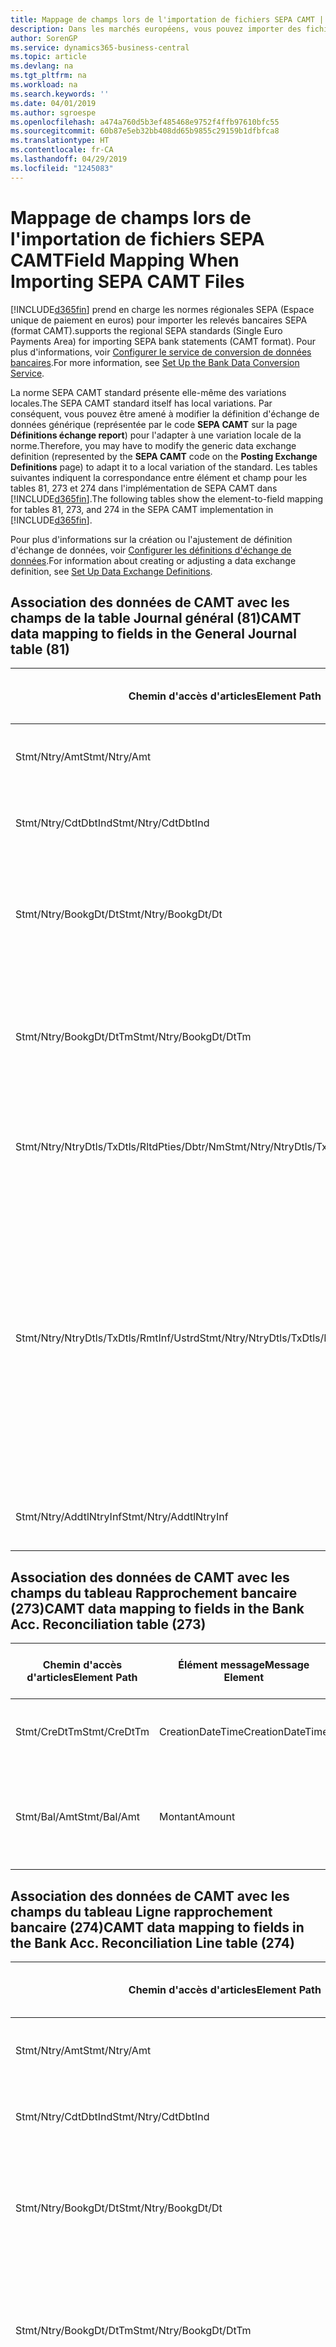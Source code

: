 ```yaml
---
title: Mappage de champs lors de l'importation de fichiers SEPA CAMT | Microsoft Docs
description: Dans les marchés européens, vous pouvez importer des fichiers de relevé bancaire selon les normes régionales SEPA (Espace unique de paiement en euros).
author: SorenGP
ms.service: dynamics365-business-central
ms.topic: article
ms.devlang: na
ms.tgt_pltfrm: na
ms.workload: na
ms.search.keywords: ''
ms.date: 04/01/2019
ms.author: sgroespe
ms.openlocfilehash: a474a760d5b3ef485468e9752f4ffb97610bfc55
ms.sourcegitcommit: 60b87e5eb32bb408dd65b9855c29159b1dfbfca8
ms.translationtype: HT
ms.contentlocale: fr-CA
ms.lasthandoff: 04/29/2019
ms.locfileid: "1245083"
---
```

# <a name="field-mapping-when-importing-sepa-camt-files"></a><span data-ttu-id="5f436-103">Mappage de champs lors de l'importation de fichiers SEPA CAMT</span><span class="sxs-lookup"><span data-stu-id="5f436-103">Field Mapping When Importing SEPA CAMT Files</span></span>
[!INCLUDE[d365fin](includes/d365fin_md.md)] <span data-ttu-id="5f436-104">prend en charge les normes régionales SEPA (Espace unique de paiement en euros) pour importer les relevés bancaires SEPA (format CAMT).</span><span class="sxs-lookup"><span data-stu-id="5f436-104">supports the regional SEPA standards (Single Euro Payments Area) for importing SEPA bank statements (CAMT format).</span></span> <span data-ttu-id="5f436-105">Pour plus d'informations, voir [Configurer le service de conversion de données bancaires](bank-how-setup-bank-data-conversion-service.md).</span><span class="sxs-lookup"><span data-stu-id="5f436-105">For more information, see [Set Up the Bank Data Conversion Service](bank-how-setup-bank-data-conversion-service.md).</span></span>  

 <span data-ttu-id="5f436-106">La norme SEPA CAMT standard présente elle-même des variations locales.</span><span class="sxs-lookup"><span data-stu-id="5f436-106">The SEPA CAMT standard itself has local variations.</span></span> <span data-ttu-id="5f436-107">Par conséquent, vous pouvez être amené à modifier la définition d'échange de données générique (représentée par le code **SEPA CAMT** sur la page **Définitions échange report**) pour l'adapter à une variation locale de la norme.</span><span class="sxs-lookup"><span data-stu-id="5f436-107">Therefore, you may have to modify the generic data exchange definition (represented by the **SEPA CAMT** code on the **Posting Exchange Definitions** page) to adapt it to a local variation of the standard.</span></span> <span data-ttu-id="5f436-108">Les tables suivantes indiquent la correspondance entre élément et champ pour les tables 81, 273 et 274 dans l'implémentation de SEPA CAMT dans [!INCLUDE[d365fin](includes/d365fin_md.md)].</span><span class="sxs-lookup"><span data-stu-id="5f436-108">The following tables show the element-to-field mapping for tables 81, 273, and 274 in the SEPA CAMT implementation in [!INCLUDE[d365fin](includes/d365fin_md.md)].</span></span>  

 <span data-ttu-id="5f436-109">Pour plus d'informations sur la création ou l'ajustement de définition d'échange de données, voir [Configurer les définitions d'échange de données](across-how-to-set-up-data-exchange-definitions.md).</span><span class="sxs-lookup"><span data-stu-id="5f436-109">For information about creating or adjusting a data exchange definition, see [Set Up Data Exchange Definitions](across-how-to-set-up-data-exchange-definitions.md).</span></span>  

## <a name="camt-data-mapping-to-fields-in-the-general-journal-table-81"></a><span data-ttu-id="5f436-110">Association des données de CAMT avec les champs de la table Journal général (81)</span><span class="sxs-lookup"><span data-stu-id="5f436-110">CAMT data mapping to fields in the General Journal table (81)</span></span>  

|<span data-ttu-id="5f436-111">Chemin d'accès d'articles</span><span class="sxs-lookup"><span data-stu-id="5f436-111">Element Path</span></span>|<span data-ttu-id="5f436-112">Élément message</span><span class="sxs-lookup"><span data-stu-id="5f436-112">Message Element</span></span>|<span data-ttu-id="5f436-113">Type de données</span><span class="sxs-lookup"><span data-stu-id="5f436-113">Data Type</span></span>|<span data-ttu-id="5f436-114">Description</span><span class="sxs-lookup"><span data-stu-id="5f436-114">Description</span></span>|<span data-ttu-id="5f436-115">Identificateur de signe négatif</span><span class="sxs-lookup"><span data-stu-id="5f436-115">Negative-Sign Identifier</span></span>|<span data-ttu-id="5f436-116">N° champ</span><span class="sxs-lookup"><span data-stu-id="5f436-116">Field No.</span></span>|<span data-ttu-id="5f436-117">Nom du champ</span><span class="sxs-lookup"><span data-stu-id="5f436-117">Field Name</span></span>|  
|------------------|---------------------|---------------|-----------------|-------------------------------|---------------|----------------|  
|<span data-ttu-id="5f436-118">Stmt/Ntry/Amt</span><span class="sxs-lookup"><span data-stu-id="5f436-118">Stmt/Ntry/Amt</span></span>|<span data-ttu-id="5f436-119">Montant</span><span class="sxs-lookup"><span data-stu-id="5f436-119">Amount</span></span>|<span data-ttu-id="5f436-120">Décimal</span><span class="sxs-lookup"><span data-stu-id="5f436-120">Decimal</span></span>|<span data-ttu-id="5f436-121">Le montant de l'argent dans l'écriture de caisse.</span><span class="sxs-lookup"><span data-stu-id="5f436-121">The amount of money in the cash entry</span></span>||<span data-ttu-id="5f436-122">13</span><span class="sxs-lookup"><span data-stu-id="5f436-122">13</span></span>|<span data-ttu-id="5f436-123">Montant</span><span class="sxs-lookup"><span data-stu-id="5f436-123">Amount</span></span>|  
|<span data-ttu-id="5f436-124">Stmt/Ntry/CdtDbtInd</span><span class="sxs-lookup"><span data-stu-id="5f436-124">Stmt/Ntry/CdtDbtInd</span></span>|<span data-ttu-id="5f436-125">CreditDebitIndicator</span><span class="sxs-lookup"><span data-stu-id="5f436-125">CreditDebitIndicator</span></span>|<span data-ttu-id="5f436-126">Texte</span><span class="sxs-lookup"><span data-stu-id="5f436-126">Text</span></span>|<span data-ttu-id="5f436-127">Indique si l'écriture est une écriture de crédit ou débit</span><span class="sxs-lookup"><span data-stu-id="5f436-127">Indicates whether the entry is a credit or a debit entry</span></span>|<span data-ttu-id="5f436-128">DBIT</span><span class="sxs-lookup"><span data-stu-id="5f436-128">DBIT</span></span>|<span data-ttu-id="5f436-129">13</span><span class="sxs-lookup"><span data-stu-id="5f436-129">13</span></span>|<span data-ttu-id="5f436-130">Montant</span><span class="sxs-lookup"><span data-stu-id="5f436-130">Amount</span></span>|  
|<span data-ttu-id="5f436-131">Stmt/Ntry/BookgDt/Dt</span><span class="sxs-lookup"><span data-stu-id="5f436-131">Stmt/Ntry/BookgDt/Dt</span></span>|<span data-ttu-id="5f436-132">Date</span><span class="sxs-lookup"><span data-stu-id="5f436-132">Date</span></span>|<span data-ttu-id="5f436-133">Date</span><span class="sxs-lookup"><span data-stu-id="5f436-133">Date</span></span>|<span data-ttu-id="5f436-134">Date à laquelle une écriture est reportée sur un compte dans les livres de compte du gestionnaire</span><span class="sxs-lookup"><span data-stu-id="5f436-134">The date when an entry is posted to an account on the account servicer's books</span></span>||<span data-ttu-id="5f436-135">5</span><span class="sxs-lookup"><span data-stu-id="5f436-135">5</span></span>|<span data-ttu-id="5f436-136">Date de report</span><span class="sxs-lookup"><span data-stu-id="5f436-136">Posting Date</span></span>|  
|<span data-ttu-id="5f436-137">Stmt/Ntry/BookgDt/DtTm</span><span class="sxs-lookup"><span data-stu-id="5f436-137">Stmt/Ntry/BookgDt/DtTm</span></span>|<span data-ttu-id="5f436-138">DateTime</span><span class="sxs-lookup"><span data-stu-id="5f436-138">DateTime</span></span>|<span data-ttu-id="5f436-139">DateTime</span><span class="sxs-lookup"><span data-stu-id="5f436-139">DateTime</span></span>|<span data-ttu-id="5f436-140">La date et l'heure auxquelles une écriture est reportée sur un compte dans les livres de compte du gestionnaire</span><span class="sxs-lookup"><span data-stu-id="5f436-140">The date and time when an entry is posted to an account on the account servicer's books</span></span>||<span data-ttu-id="5f436-141">5</span><span class="sxs-lookup"><span data-stu-id="5f436-141">5</span></span>|<span data-ttu-id="5f436-142">Date de report</span><span class="sxs-lookup"><span data-stu-id="5f436-142">Posting Date</span></span>|  
|<span data-ttu-id="5f436-143">Stmt/Ntry/NtryDtls/TxDtls/RltdPties/Dbtr/Nm</span><span class="sxs-lookup"><span data-stu-id="5f436-143">Stmt/Ntry/NtryDtls/TxDtls/RltdPties/Dbtr/Nm</span></span>|<span data-ttu-id="5f436-144">Nom</span><span class="sxs-lookup"><span data-stu-id="5f436-144">Name</span></span>|<span data-ttu-id="5f436-145">Texte</span><span class="sxs-lookup"><span data-stu-id="5f436-145">Text</span></span>|<span data-ttu-id="5f436-146">Le nom de la partie qui doit une somme d'argent au créancier (final)</span><span class="sxs-lookup"><span data-stu-id="5f436-146">The name of the party that owes an amount of money to the (ultimate) creditor</span></span>||<span data-ttu-id="5f436-147">1221</span><span class="sxs-lookup"><span data-stu-id="5f436-147">1221</span></span>|<span data-ttu-id="5f436-148">Informations payeur</span><span class="sxs-lookup"><span data-stu-id="5f436-148">Payer Information</span></span>|  
|<span data-ttu-id="5f436-149">Stmt/Ntry/NtryDtls/TxDtls/RmtInf/Ustrd</span><span class="sxs-lookup"><span data-stu-id="5f436-149">Stmt/Ntry/NtryDtls/TxDtls/RmtInf/Ustrd</span></span>|<span data-ttu-id="5f436-150">Non structuré</span><span class="sxs-lookup"><span data-stu-id="5f436-150">Unstructured</span></span>|<span data-ttu-id="5f436-151">Texte</span><span class="sxs-lookup"><span data-stu-id="5f436-151">Text</span></span>|<span data-ttu-id="5f436-152">Les informations à votre disposition pour activer la correspondance/le rapprochement d'une écriture avec les articles que le paiement doit régler, telles que les factures commerciales dans un système comptes-clients, sous forme non structurée</span><span class="sxs-lookup"><span data-stu-id="5f436-152">Information supplied to enable the matching/reconciliation of an entry with the items that the payment is intended to settle, such as commercial invoices in an accounts-receivable system, in an unstructured form</span></span>||<span data-ttu-id="5f436-153">8</span><span class="sxs-lookup"><span data-stu-id="5f436-153">8</span></span>|<span data-ttu-id="5f436-154">Description</span><span class="sxs-lookup"><span data-stu-id="5f436-154">Description</span></span>|  
|<span data-ttu-id="5f436-155">Stmt/Ntry/AddtlNtryInf</span><span class="sxs-lookup"><span data-stu-id="5f436-155">Stmt/Ntry/AddtlNtryInf</span></span>|<span data-ttu-id="5f436-156">AdditionalEntryInformation</span><span class="sxs-lookup"><span data-stu-id="5f436-156">AdditionalEntryInformation</span></span>|<span data-ttu-id="5f436-157">Texte</span><span class="sxs-lookup"><span data-stu-id="5f436-157">Text</span></span>|<span data-ttu-id="5f436-158">Informations supplémentaires sur l'écriture.</span><span class="sxs-lookup"><span data-stu-id="5f436-158">Additional information about the entry</span></span>||<span data-ttu-id="5f436-159">1222</span><span class="sxs-lookup"><span data-stu-id="5f436-159">1222</span></span>|<span data-ttu-id="5f436-160">Informations transaction</span><span class="sxs-lookup"><span data-stu-id="5f436-160">Transaction Information</span></span>|  

## <a name="camt-data-mapping-to-fields-in-the-bank-acc-reconciliation-table-273"></a><span data-ttu-id="5f436-161">Association des données de CAMT avec les champs du tableau Rapprochement bancaire (273)</span><span class="sxs-lookup"><span data-stu-id="5f436-161">CAMT data mapping to fields in the Bank Acc. Reconciliation table (273)</span></span>  

|<span data-ttu-id="5f436-162">Chemin d'accès d'articles</span><span class="sxs-lookup"><span data-stu-id="5f436-162">Element Path</span></span>|<span data-ttu-id="5f436-163">Élément message</span><span class="sxs-lookup"><span data-stu-id="5f436-163">Message Element</span></span>|<span data-ttu-id="5f436-164">Type de données</span><span class="sxs-lookup"><span data-stu-id="5f436-164">Data Type</span></span>|<span data-ttu-id="5f436-165">Description</span><span class="sxs-lookup"><span data-stu-id="5f436-165">Description</span></span>|<span data-ttu-id="5f436-166">Identificateur de signe négatif</span><span class="sxs-lookup"><span data-stu-id="5f436-166">Negative-Sign Identifier</span></span>|<span data-ttu-id="5f436-167">N° champ</span><span class="sxs-lookup"><span data-stu-id="5f436-167">Field No.</span></span>|<span data-ttu-id="5f436-168">Nom du champ</span><span class="sxs-lookup"><span data-stu-id="5f436-168">Field Name</span></span>|  
|------------------|---------------------|---------------|-----------------|-------------------------------|---------------|----------------|  
|<span data-ttu-id="5f436-169">Stmt/CreDtTm</span><span class="sxs-lookup"><span data-stu-id="5f436-169">Stmt/CreDtTm</span></span>|<span data-ttu-id="5f436-170">CreationDateTime</span><span class="sxs-lookup"><span data-stu-id="5f436-170">CreationDateTime</span></span>|<span data-ttu-id="5f436-171">Date</span><span class="sxs-lookup"><span data-stu-id="5f436-171">Date</span></span>|<span data-ttu-id="5f436-172">Date et heure de création du message</span><span class="sxs-lookup"><span data-stu-id="5f436-172">The date and time when the message was created</span></span>||<span data-ttu-id="5f436-173">3</span><span class="sxs-lookup"><span data-stu-id="5f436-173">3</span></span>|<span data-ttu-id="5f436-174">Date du relevé</span><span class="sxs-lookup"><span data-stu-id="5f436-174">Statement Date</span></span>|  
|<span data-ttu-id="5f436-175">Stmt/Bal/Amt</span><span class="sxs-lookup"><span data-stu-id="5f436-175">Stmt/Bal/Amt</span></span>|<span data-ttu-id="5f436-176">Montant</span><span class="sxs-lookup"><span data-stu-id="5f436-176">Amount</span></span>|<span data-ttu-id="5f436-177">Décimal</span><span class="sxs-lookup"><span data-stu-id="5f436-177">Decimal</span></span>|<span data-ttu-id="5f436-178">Le montant résultant des montants ajustés pour toutes les écritures débit et crédit</span><span class="sxs-lookup"><span data-stu-id="5f436-178">The amount resulting from the netted amounts for all debit and credit entries</span></span>||<span data-ttu-id="5f436-179">4</span><span class="sxs-lookup"><span data-stu-id="5f436-179">4</span></span>|<span data-ttu-id="5f436-180">Solde final du relevé</span><span class="sxs-lookup"><span data-stu-id="5f436-180">Statement Ending Balance</span></span>|  

## <a name="camt-data-mapping-to-fields-in-the-bank-acc-reconciliation-line-table-274"></a><span data-ttu-id="5f436-181">Association des données de CAMT avec les champs du tableau Ligne rapprochement bancaire (274)</span><span class="sxs-lookup"><span data-stu-id="5f436-181">CAMT data mapping to fields in the Bank Acc. Reconciliation Line table (274)</span></span>  

|<span data-ttu-id="5f436-182">Chemin d'accès d'articles</span><span class="sxs-lookup"><span data-stu-id="5f436-182">Element Path</span></span>|<span data-ttu-id="5f436-183">Élément message</span><span class="sxs-lookup"><span data-stu-id="5f436-183">Message Element</span></span>|<span data-ttu-id="5f436-184">Type de données</span><span class="sxs-lookup"><span data-stu-id="5f436-184">Data Type</span></span>|<span data-ttu-id="5f436-185">Description</span><span class="sxs-lookup"><span data-stu-id="5f436-185">Description</span></span>|<span data-ttu-id="5f436-186">Identificateur de signe négatif</span><span class="sxs-lookup"><span data-stu-id="5f436-186">Negative-Sign Identifier</span></span>|<span data-ttu-id="5f436-187">N° champ</span><span class="sxs-lookup"><span data-stu-id="5f436-187">Field No.</span></span>|<span data-ttu-id="5f436-188">Nom du champ</span><span class="sxs-lookup"><span data-stu-id="5f436-188">Field Name</span></span>|  
|------------------|---------------------|---------------|-----------------|-------------------------------|---------------|----------------|  
|<span data-ttu-id="5f436-189">Stmt/Ntry/Amt</span><span class="sxs-lookup"><span data-stu-id="5f436-189">Stmt/Ntry/Amt</span></span>|<span data-ttu-id="5f436-190">Montant</span><span class="sxs-lookup"><span data-stu-id="5f436-190">Amount</span></span>|<span data-ttu-id="5f436-191">Décimal</span><span class="sxs-lookup"><span data-stu-id="5f436-191">Decimal</span></span>|<span data-ttu-id="5f436-192">Le montant de l'argent dans l'écriture de caisse.</span><span class="sxs-lookup"><span data-stu-id="5f436-192">The amount of money in the cash entry</span></span>||<span data-ttu-id="5f436-193">7</span><span class="sxs-lookup"><span data-stu-id="5f436-193">7</span></span>|<span data-ttu-id="5f436-194">Montant relevé</span><span class="sxs-lookup"><span data-stu-id="5f436-194">Statement Amount</span></span>|  
|<span data-ttu-id="5f436-195">Stmt/Ntry/CdtDbtInd</span><span class="sxs-lookup"><span data-stu-id="5f436-195">Stmt/Ntry/CdtDbtInd</span></span>|<span data-ttu-id="5f436-196">CreditDebitIndicator</span><span class="sxs-lookup"><span data-stu-id="5f436-196">CreditDebitIndicator</span></span>|<span data-ttu-id="5f436-197">Texte</span><span class="sxs-lookup"><span data-stu-id="5f436-197">Text</span></span>|<span data-ttu-id="5f436-198">Indique si l'écriture est une écriture de crédit ou débit</span><span class="sxs-lookup"><span data-stu-id="5f436-198">Indicates whether the entry is a credit or a debit entry</span></span>|<span data-ttu-id="5f436-199">DBIT</span><span class="sxs-lookup"><span data-stu-id="5f436-199">DBIT</span></span>|<span data-ttu-id="5f436-200">7</span><span class="sxs-lookup"><span data-stu-id="5f436-200">7</span></span>|<span data-ttu-id="5f436-201">Montant relevé</span><span class="sxs-lookup"><span data-stu-id="5f436-201">Statement Amount</span></span>|  
|<span data-ttu-id="5f436-202">Stmt/Ntry/BookgDt/Dt</span><span class="sxs-lookup"><span data-stu-id="5f436-202">Stmt/Ntry/BookgDt/Dt</span></span>|<span data-ttu-id="5f436-203">Date</span><span class="sxs-lookup"><span data-stu-id="5f436-203">Date</span></span>|<span data-ttu-id="5f436-204">Date</span><span class="sxs-lookup"><span data-stu-id="5f436-204">Date</span></span>|<span data-ttu-id="5f436-205">Date à laquelle une écriture est reportée sur un compte dans les livres de compte du gestionnaire</span><span class="sxs-lookup"><span data-stu-id="5f436-205">The date when an entry is posted to an account on the account servicer's books</span></span>||<span data-ttu-id="5f436-206">5</span><span class="sxs-lookup"><span data-stu-id="5f436-206">5</span></span>|<span data-ttu-id="5f436-207">Date transaction</span><span class="sxs-lookup"><span data-stu-id="5f436-207">Transaction Date</span></span>|  
|<span data-ttu-id="5f436-208">Stmt/Ntry/BookgDt/DtTm</span><span class="sxs-lookup"><span data-stu-id="5f436-208">Stmt/Ntry/BookgDt/DtTm</span></span>|<span data-ttu-id="5f436-209">DateTime</span><span class="sxs-lookup"><span data-stu-id="5f436-209">DateTime</span></span>|<span data-ttu-id="5f436-210">DateTime</span><span class="sxs-lookup"><span data-stu-id="5f436-210">DateTime</span></span>|<span data-ttu-id="5f436-211">La date et l'heure auxquelles une écriture est reportée sur un compte dans les livres de compte du gestionnaire</span><span class="sxs-lookup"><span data-stu-id="5f436-211">The date and time when an entry is posted to an account on the account servicer's books</span></span>||<span data-ttu-id="5f436-212">5</span><span class="sxs-lookup"><span data-stu-id="5f436-212">5</span></span>|<span data-ttu-id="5f436-213">Date transaction</span><span class="sxs-lookup"><span data-stu-id="5f436-213">Transaction Date</span></span>|  
|<span data-ttu-id="5f436-214">Stmt/Ntry/ValDt/Dt</span><span class="sxs-lookup"><span data-stu-id="5f436-214">Stmt/Ntry/ValDt/Dt</span></span>|<span data-ttu-id="5f436-215">Date</span><span class="sxs-lookup"><span data-stu-id="5f436-215">Date</span></span>|<span data-ttu-id="5f436-216">Date</span><span class="sxs-lookup"><span data-stu-id="5f436-216">Date</span></span>|<span data-ttu-id="5f436-217">Date à laquelle les immobilisations sont disponibles pour le propriétaire du compte en cas d'écriture créditrice, ou cessent d'être disponibles pour le propriétaire du compte en cas d'écriture débitrice</span><span class="sxs-lookup"><span data-stu-id="5f436-217">The date when assets become available to the account owner in case of a credit entry, or cease to be available to the account owner in case of a debit entry</span></span>||<span data-ttu-id="5f436-218">12</span><span class="sxs-lookup"><span data-stu-id="5f436-218">12</span></span>|<span data-ttu-id="5f436-219">Date de valeur</span><span class="sxs-lookup"><span data-stu-id="5f436-219">Value Date</span></span>|  
|<span data-ttu-id="5f436-220">Stmt/Ntry/ValDt/DtTm</span><span class="sxs-lookup"><span data-stu-id="5f436-220">Stmt/Ntry/ValDt/DtTm</span></span>|<span data-ttu-id="5f436-221">DateTime</span><span class="sxs-lookup"><span data-stu-id="5f436-221">DateTime</span></span>|<span data-ttu-id="5f436-222">DateTime</span><span class="sxs-lookup"><span data-stu-id="5f436-222">DateTime</span></span>|<span data-ttu-id="5f436-223">La date et l'heure auxquelles les immobilisations sont disponibles pour le propriétaire du compte en cas d'écriture créditrice, ou cessent d'être disponibles pour le propriétaire du compte en cas d'écriture débitrice</span><span class="sxs-lookup"><span data-stu-id="5f436-223">The date and time when assets become available to the account owner in case of a credit entry, or cease to be available to the account owner in case of a debit entry</span></span>||<span data-ttu-id="5f436-224">12</span><span class="sxs-lookup"><span data-stu-id="5f436-224">12</span></span>|<span data-ttu-id="5f436-225">Date de valeur</span><span class="sxs-lookup"><span data-stu-id="5f436-225">Value Date</span></span>|  
|<span data-ttu-id="5f436-226">Stmt/Ntry/NtryDtls/TxDtls/RltdPties/Dbtr/Nm</span><span class="sxs-lookup"><span data-stu-id="5f436-226">Stmt/Ntry/NtryDtls/TxDtls/RltdPties/Dbtr/Nm</span></span>|<span data-ttu-id="5f436-227">Nom</span><span class="sxs-lookup"><span data-stu-id="5f436-227">Name</span></span>|<span data-ttu-id="5f436-228">Texte</span><span class="sxs-lookup"><span data-stu-id="5f436-228">Text</span></span>|<span data-ttu-id="5f436-229">Le nom de la partie qui doit une somme d'argent au créancier (final)</span><span class="sxs-lookup"><span data-stu-id="5f436-229">The name of the party that owes an amount of money to the (ultimate) creditor</span></span>||<span data-ttu-id="5f436-230">15</span><span class="sxs-lookup"><span data-stu-id="5f436-230">15</span></span>|<span data-ttu-id="5f436-231">Informations payeur</span><span class="sxs-lookup"><span data-stu-id="5f436-231">Payer Information</span></span>|  
|<span data-ttu-id="5f436-232">Stmt/Ntry/NtryDtls/TxDtls/RmtInf/Ustrd</span><span class="sxs-lookup"><span data-stu-id="5f436-232">Stmt/Ntry/NtryDtls/TxDtls/RmtInf/Ustrd</span></span>|<span data-ttu-id="5f436-233">Non structuré</span><span class="sxs-lookup"><span data-stu-id="5f436-233">Unstructured</span></span>|<span data-ttu-id="5f436-234">Texte</span><span class="sxs-lookup"><span data-stu-id="5f436-234">Text</span></span>|<span data-ttu-id="5f436-235">Les informations à votre disposition pour activer la correspondance/le rapprochement d'une écriture avec les articles que le paiement doit régler, telles que les factures commerciales dans un système comptes-clients, sous forme non structurée</span><span class="sxs-lookup"><span data-stu-id="5f436-235">Information supplied to enable the matching/reconciliation of an entry with the items that the payment is intended to settle, such as commercial invoices in an accounts-receivable system, in an unstructured form</span></span>||<span data-ttu-id="5f436-236">6</span><span class="sxs-lookup"><span data-stu-id="5f436-236">6</span></span>|<span data-ttu-id="5f436-237">Description</span><span class="sxs-lookup"><span data-stu-id="5f436-237">Description</span></span>|  
|<span data-ttu-id="5f436-238">Stmt/Ntry/AddtlNtryInf</span><span class="sxs-lookup"><span data-stu-id="5f436-238">Stmt/Ntry/AddtlNtryInf</span></span>|<span data-ttu-id="5f436-239">AdditionalEntryInformation</span><span class="sxs-lookup"><span data-stu-id="5f436-239">AdditionalEntryInformation</span></span>|<span data-ttu-id="5f436-240">Texte</span><span class="sxs-lookup"><span data-stu-id="5f436-240">Text</span></span>|<span data-ttu-id="5f436-241">Informations supplémentaires sur l'écriture.</span><span class="sxs-lookup"><span data-stu-id="5f436-241">Additional information about the entry</span></span>||<span data-ttu-id="5f436-242">16</span><span class="sxs-lookup"><span data-stu-id="5f436-242">16</span></span>|<span data-ttu-id="5f436-243">Informations transaction</span><span class="sxs-lookup"><span data-stu-id="5f436-243">Transaction Information</span></span>|  

 <span data-ttu-id="5f436-244">Les articles dans le nœud **Ntry** qui sont importés dans [!INCLUDE[d365fin](includes/d365fin_md.md)] mais ne sont associés à aucun champ sont stockés dans la table **Définition colonne échange comptabilité**.</span><span class="sxs-lookup"><span data-stu-id="5f436-244">Elements in the **Ntry** node that are imported into [!INCLUDE[d365fin](includes/d365fin_md.md)] but not mapped to any fields are stored in the **Posting Exch. Column Def** table.</span></span> <span data-ttu-id="5f436-245">Les utilisateurs peuvent afficher ces éléments à partir des pages **Journal rapprochement paiement**, **Affectation paiement** et **Rapprochement bancaire** en choisissant l'action **Détails lignes de relevé bancaire**.</span><span class="sxs-lookup"><span data-stu-id="5f436-245">Users can view these elements from the **Payment Reconciliation Journal**, **Payment Application**, and **Bank Acc. Reconciliation** pages by choosing the **Bank Statement Line Details** action.</span></span> <span data-ttu-id="5f436-246">Pour plus d'informations, reportez-vous à [Rapprocher les paiements à l'aide du lettrage automatique](receivables-how-reconcile-payments-auto-application.md).</span><span class="sxs-lookup"><span data-stu-id="5f436-246">For more information, see [Reconcile Payments Using Automatic Application](receivables-how-reconcile-payments-auto-application.md).</span></span>  
## <a name="see-also"></a><span data-ttu-id="5f436-247">Voir aussi</span><span class="sxs-lookup"><span data-stu-id="5f436-247">See Also</span></span>  
[<span data-ttu-id="5f436-248">Configuration de l'échange de données</span><span class="sxs-lookup"><span data-stu-id="5f436-248">Setting Up Data Exchange</span></span>](across-set-up-data-exchange.md)  
[<span data-ttu-id="5f436-249">Échanger des données par voir électronique</span><span class="sxs-lookup"><span data-stu-id="5f436-249">Exchanging Data Electronically</span></span>](across-data-exchange.md)  
<span data-ttu-id="5f436-250">[Configurer le service de conversion de données bancaires](bank-how-setup-bank-data-conversion-service.md) </span><span class="sxs-lookup"><span data-stu-id="5f436-250">[Set Up the Bank Data Conversion Service](bank-how-setup-bank-data-conversion-service.md) </span></span>  
[<span data-ttu-id="5f436-251">Utiliser des schémas XML pour préparer des définitions d'échange de données</span><span class="sxs-lookup"><span data-stu-id="5f436-251">Use XML Schemas to Prepare Data Exchange Definitions</span></span>](across-how-to-use-xml-schemas-to-prepare-data-exchange-definitions.md)  
[<span data-ttu-id="5f436-252">Rapprocher les paiements à l'aide de l'affectation automatique</span><span class="sxs-lookup"><span data-stu-id="5f436-252">Reconcile Payments Using Automatic Application</span></span>](receivables-how-reconcile-payments-auto-application.md)  
